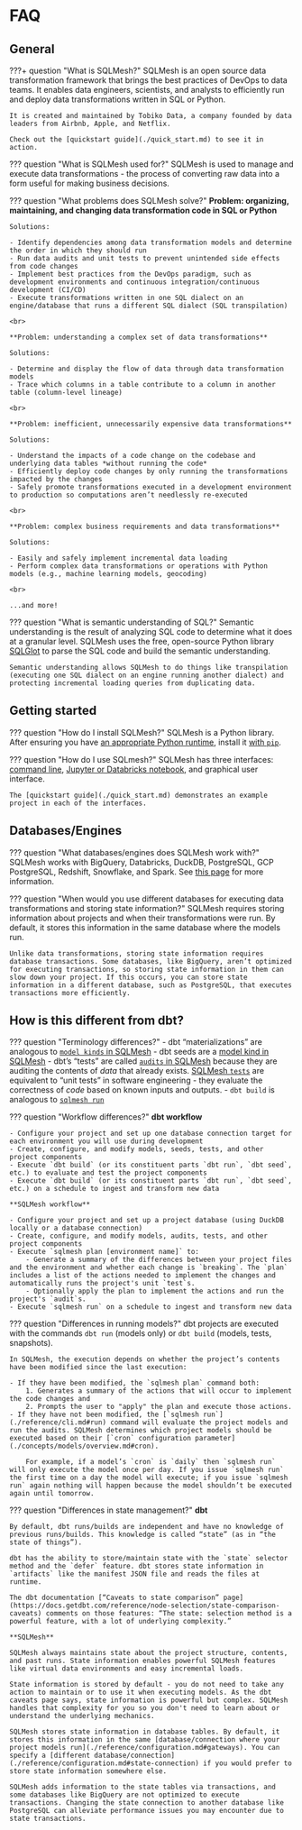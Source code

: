 # FAQ

## General

???+ question "What is SQLMesh?"
    SQLMesh is an open source data transformation framework that brings the best practices of DevOps to data teams. It enables data engineers, scientists, and analysts to efficiently run and deploy data transformations written in SQL or Python. 
    
    It is created and maintained by Tobiko Data, a company founded by data leaders from Airbnb, Apple, and Netflix. 
    
    Check out the [quickstart guide](./quick_start.md) to see it in action.

??? question "What is SQLMesh used for?"
    SQLMesh is used to manage and execute data transformations - the process of converting raw data into a form useful for making business decisions. 

??? question "What problems does SQLMesh solve?"
    **Problem: organizing, maintaining, and changing data transformation code in SQL or Python**

    Solutions:

    - Identify dependencies among data transformation models and determine the order in which they should run
    - Run data audits and unit tests to prevent unintended side effects from code changes
    - Implement best practices from the DevOps paradigm, such as development environments and continuous integration/continuous development (CI/CD)
    - Execute transformations written in one SQL dialect on an engine/database that runs a different SQL dialect (SQL transpilation)

    <br>

    **Problem: understanding a complex set of data transformations**

    Solutions:

    - Determine and display the flow of data through data transformation models
    - Trace which columns in a table contribute to a column in another table (column-level lineage)

    <br>

    **Problem: inefficient, unnecessarily expensive data transformations**

    Solutions:

    - Understand the impacts of a code change on the codebase and underlying data tables *without running the code*
    - Efficiently deploy code changes by only running the transformations impacted by the changes
    - Safely promote transformations executed in a development environment to production so computations aren’t needlessly re-executed

    <br>

    **Problem: complex business requirements and data transformations**

    Solutions:

    - Easily and safely implement incremental data loading
    - Perform complex data transformations or operations with Python models (e.g., machine learning models, geocoding)

    <br>

    ...and more!

??? question "What is semantic understanding of SQL?"
    Semantic understanding is the result of analyzing SQL code to determine what it does at a granular level. SQLMesh uses the free, open-source Python library [SQLGlot](https://github.com/tobymao/sqlglot) to parse the SQL code and build the semantic understanding.
    
    Semantic understanding allows SQLMesh to do things like transpilation (executing one SQL dialect on an engine running another dialect) and protecting incremental loading queries from duplicating data.

## Getting started

??? question "How do I install SQLMesh?"
    SQLMesh is a Python library. After ensuring you have [an appropriate Python runtime](./prerequisites.md), install it [with `pip`](./installation.md).  

??? question "How do I use SQLmesh?"
    SQLMesh has three interfaces: [command line](./reference/cli.md), [Jupyter or Databricks notebook](./reference/notebook.md), and graphical user interface. 
    
    The [quickstart guide](./quick_start.md) demonstrates an example project in each of the interfaces.

## Databases/Engines

??? question "What databases/engines does SQLMesh work with?"
    SQLMesh works with BigQuery, Databricks, DuckDB, PostgreSQL, GCP PostgreSQL, Redshift, Snowflake, and Spark. See [this page](./integrations/engines.md) for more information.

??? question "When would you use different databases for executing data transformations and storing state information?"
    SQLMesh requires storing information about projects and when their transformations were run. By default, it stores this information in the same database where the models run. 
    
    Unlike data transformations, storing state information requires database transactions. Some databases, like BigQuery, aren’t optimized for executing transactions, so storing state information in them can slow down your project. If this occurs, you can store state information in a different database, such as PostgreSQL, that executes transactions more efficiently.

## How is this different from dbt?

??? question "Terminology differences?"
    - dbt “materializations” are analogous to [`model kinds` in SQLMesh](./concepts/models/model_kinds.md)
    - dbt seeds are a [model kind in SQLMesh](./concepts/models/model_kinds.md#seed)
    - dbt’s “tests” are called [`audits` in SQLMesh](./concepts/audits.md) because they are auditing the contents of *data* that already exists. [SQLMesh `tests`](./concepts/tests.md) are equivalent to “unit tests” in software engineering - they evaluate the correctness of *code* based on known inputs and outputs.
    - `dbt build` is analogous to [`sqlmesh run`](./reference/cli.md#run)

??? question "Workflow differences?"
    **dbt workflow**

    - Configure your project and set up one database connection target for each environment you will use during development
    - Create, configure, and modify models, seeds, tests, and other project components
    - Execute `dbt build` (or its constituent parts `dbt run`, `dbt seed`, etc.) to evaluate and test the project components
    - Execute `dbt build` (or its constituent parts `dbt run`, `dbt seed`, etc.) on a schedule to ingest and transform new data

    **SQLMesh workflow**

    - Configure your project and set up a project database (using DuckDB locally or a database connection)
    - Create, configure, and modify models, audits, tests, and other project components
    - Execute `sqlmesh plan [environment name]` to: 
        - Generate a summary of the differences between your project files and the environment and whether each change is `breaking`. The `plan` includes a list of the actions needed to implement the changes and automatically runs the project's unit `test`s. 
        - Optionally apply the plan to implement the actions and run the project's `audit`s.
    - Execute `sqlmesh run` on a schedule to ingest and transform new data

??? question "Differences in running models?"
    dbt projects are executed with the commands `dbt run` (models only) or `dbt build` (models, tests, snapshots). 
    
    In SQLMesh, the execution depends on whether the project’s contents have been modified since the last execution:

    - If they have been modified, the `sqlmesh plan` command both:
        1. Generates a summary of the actions that will occur to implement the code changes and 
        2. Prompts the user to "apply" the plan and execute those actions.
    - If they have not been modified, the [`sqlmesh run`](./reference/cli.md#run) command will evaluate the project models and run the audits. SQLMesh determines which project models should be executed based on their [`cron` configuration parameter](./concepts/models/overview.md#cron). 
    
        For example, if a model’s `cron` is `daily` then `sqlmesh run` will only execute the model once per day. If you issue `sqlmesh run` the first time on a day the model will execute; if you issue `sqlmesh run` again nothing will happen because the model shouldn’t be executed again until tomorrow.

??? question "Differences in state management?"
    **dbt**

    By default, dbt runs/builds are independent and have no knowledge of previous runs/builds. This knowledge is called “state” (as in “the state of things”).
    
    dbt has the ability to store/maintain state with the `state` selector method and the `defer` feature. dbt stores state information in `artifacts` like the manifest JSON file and reads the files at runtime.

    The dbt documentation [“Caveats to state comparison” page](https://docs.getdbt.com/reference/node-selection/state-comparison-caveats) comments on those features: “The state: selection method is a powerful feature, with a lot of underlying complexity.”

    **SQLMesh**

    SQLMesh always maintains state about the project structure, contents, and past runs. State information enables powerful SQLMesh features like virtual data environments and easy incremental loads.

    State information is stored by default - you do not need to take any action to maintain or to use it when executing models. As the dbt caveats page says, state information is powerful but complex. SQLMesh handles that complexity for you so you don't need to learn about or understand the underlying mechanics.

    SQLMesh stores state information in database tables. By default, it stores this information in the same [database/connection where your project models run](./reference/configuration.md#gateways). You can specify a [different database/connection](./reference/configuration.md#state-connection) if you would prefer to store state information somewhere else. 
    
    SQLMesh adds information to the state tables via transactions, and some databases like BigQuery are not optimized to execute transactions. Changing the state connection to another database like PostgreSQL can alleviate performance issues you may encounter due to state transactions.
